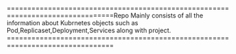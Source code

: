 ================================================================================Repo Mainly consists of all the information about Kubrnetes objects such as Pod,Replicaset,Deployment,Services along with project.                              ================================================================================
